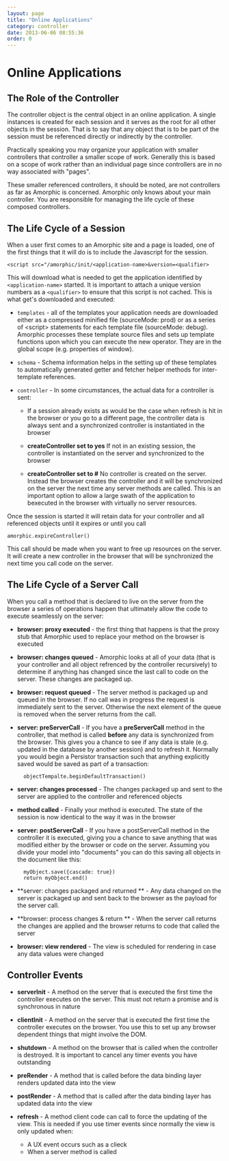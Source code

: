 ```yaml
---
layout: page
title: "Online Applications"
category: controller
date: 2013-06-06 08:55:36
order: 0
---
```


# Online Applications

## The Role of the Controller

The controller object is the central object in an online application.  A single instances is created for each session and it serves as the root for all other objects in the session.  That is to say that any object that is to be part of the session must be referenced directly or indirectly by the controller.

Practically speaking you may organize your application with smaller controllers that controller a smaller scope of work.  Generally this is based on a scope of work rather than an individual page since controllers are in no way associated with "pages".

These smaller referenced controllers, it should be noted, are not controllers as far as Amorphic is concerned.  Amorphic only knows about your main controller.  You are responsible for managing the life cycle of these composed controllers.

## The Life Cycle of a Session

When a user first comes to an Amorphic site and a page is loaded, one of the first things that it will do is to include the Javascript for the session.

    <script src="/amorphic/init/<application-name>&version=<qualifier>

This will download what is needed to get the application identified by `<application-name>` started.  It is important to attach a unique version numbers as a `<qualifier>` to ensure that this script is not cached.  This is what get's downloaded and executed:

* `templates` - all of the templates your application needs are downloaded either as a compressed minified file (sourceMode: prod) or as a series of \<script\> statements for each template file (sourceMode: debug).  Amorphic processes these template source files and sets up template functions upon which you can execute the new operator.  They are in the global scope (e.g. properties of window).

* `schema` - Schema information helps in the setting up of these templates to automatically generated getter and fetcher helper methods for inter-template references.

* `controller` - In some circumstances, the actual data for a controller is sent:

    * If a session already exists as would be the case when refresh is hit in the browser or you go to a different page, the controller data is always sent and a synchronized controller is instantiated in the browser

    * **createController set to yes** If not in an existing session, the controller is instantiated on the server and synchronized to the browser

    * **createController set to #** No controller is created on the server.  Instead the browser creates the controller and it will be synchronized on the server the next time any server methods are called.  This is an important option to allow a large swath of the application to bexecuted in the browser with virtually no server resources.

Once the session is started it will retain data for your controller and all referenced objects until it expires or until you call

    amorphic.expireController()

This call should be made when you want to free up resources on the server.  It will create a new controller in the browser that will be synchronized the next time you call code on the server.

## The Life Cycle of a Server Call

When you call a method that is declared to live on the server from the browser a series of operations happen that ultimately allow the code to execute seamlessly on the server:

* **browser: proxy executed** - the first thing that happens is that the proxy stub that Amorphic used to replace your method on the browser is executed

* **browser: changes queued** - Amorphic looks at all of your data (that is your controller and all object refrenced by the controller recursively) to determine if anything has changed since the last call to code on the server.  These changes are packaged up.

* **browser: request queued** - The server method is packaged up and queued in the browser.  If no call was in progress the request is immediately sent to the server.  Otherwise the next element of the queue is removed when the server returns from the call.

* **server: preServerCall** - If you have a **preServerCall** method in the controller, that method is called **before** any data is synchronized from the browser.  This gives you a chance to see if any data is stale (e.g. updated in the database by another session) and to refresh it.  Normally you would begin a Persistor transaction such that anything explicitly saved would be saved as part of a transaction:

        objectTempalte.beginDefaultTransaction()

* **server: changes processed** - The changes packaged up and sent to the server are applied to the controller and referenced objects

* **method called** - Finally your method is executed.  The state of the session is now identical to the way it was in the browser

* **server: postServerCall** - If you have a postServerCall method in the controller it is executed, giving you a chance to save anything that was modified either by the browser or code on the server.  Assuming you divide your model into "documents" you can do this saving all objects in the document like this:

        myObject.save({cascade: true})
        return myObject.end()

* **server: changes packaged and returned ** - Any data changed on the server is packaged up and sent back to the browser as the payload for the server call.

* **browser: process changes & return ** - When the server call returns the changes are applied and the browser returns to code that called the server

* **browser: view rendered** - The view is scheduled for rendering in case any data values were changed

## Controller Events

* **serverInit** - A method on the server that is executed the first time the controller executes on the server.  This must not return a promise and is synchronous in nature

* **clientInit** - A method on the server that is executed the first time the controller executes on the browser.  You use this to set up any browser dependent things that might involve the DOM.

* **shutdown** - A method on the browser that is called when the controller is destroyed.  It is important to cancel any timer events you have outstanding

* **preRender** - A method that is called before the data binding layer renders updated data into the view

* **postRender** - A method that is called after the data binding layer has updated data into the view

* **refresh** - A method client code can call to force the updating of the view.  This is needed if you use timer events since normally the view is only updated when:
  * A UX event occurs such as a clieck
  * When a server method is called